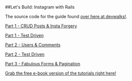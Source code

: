 ##Let's Build: Instagram with Rails

The source code for the guide found [over here at devwalks!](http://www.devwalks.com).

[Part 1 - CRUD Posts & Insta Forgery](http://www.devwalks.com/lets-build-instagram-in-rails-part-1/)

[Part 1 - Test Driven](http://www.devwalks.com/lets-build-instagram-test-driven-with-ruby-on-rails-part-1/)

[Part 2 - Users & Comments](http://www.devwalks.com/lets-build-instagram-with-rails-like-me-and-tell-me-im-beautiful/)

[Part 2 - Test Driven](http://www.devwalks.com/bdd-handbook-lets-build-instagram-with-rails-part-2/)

[Part 3 - Fabulous Forms & Pagination](http://www.devwalks.com/lets-build-instagram-part-3-fabulous-forms-pleasant-pagination/)

[Grab the free e-book version of the tutorials right here!](https://www.dropbox.com/s/9vq430e9s3q7pu8/Let%27s%20Build%20Instagram%20with%20Ruby%20on%20Rails%20-%20Free%20Edition.pdf?dl=0)
